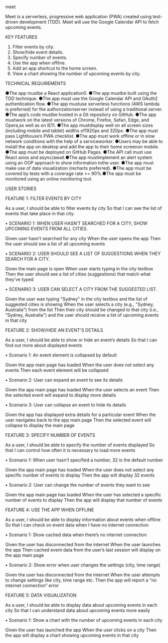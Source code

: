 meet

Meet is a serverless, progressive web application (PWA) created using test-driven development (TDD). Meet will use the Google Calendar API to fetch upcoming events.

KEY FEATURES

1. Filter events by city.
2. Show/hide event details.
3. Specify number of events.
4. Use the app when offline.
5. Add an app shortcut to the home screen.
6. View a chart showing the number of upcoming events by city.


TECHNICAL REQUIREMENTS

●The app ​must​be a React application0.
●The app ​must​be built using the TDD technique.
●The app ​must​ use the Google Calendar API and OAuth2 authentication flow.
●The app ​must​use serverless functions (AWS lambda is preferred) for the authorizationserver instead of using a traditional server.
●The app’s code ​must​be hosted in a Git repository on GitHub.
●The app ​must​work on the latest versions of Chrome, Firefox, Safari, Edge, and Opera,as well as on IE11.
●The app ​must​display well on all screen sizes (including mobile and tablet) widths of1920px and 320px.
●The app ​must​ pass ​Lighthouse​’s PWA checklist.
●The app ​must​ work offline or in slow network conditions with the help of a serviceworker.
●Users ​may​ be able to install the app on desktop and add the app to their home screenon mobile.
●The app ​must​ be deployed on GitHub Pages.
●The API call ​must​ use React axios and async/await.●The app ​must​ implement an alert system using an OOP approach to show information tothe user.
●The app ​must​ make use of data visualization (recharts preferred).
●The app ​must​ be covered by tests with a coverage rate >= 90%.●The app ​must​ be monitored using an online monitoring tool.



USER STORIES

FEATURE 1: FILTER EVENTS BY CITY

As a user,
I should be able to filter events by city
So that I can see the list of events that take place in that city.

•	SCENARIO 1: WHEN USER HASN’T SEARCHED FOR A CITY, SHOW UPCOMING EVENTS FROM ALL CITIES.

Given user hasn’t searched for any city
When the user opens the app
Then the user should see a list of all upcoming events

•	SCENARIO 2: USER SHOULD SEE A LIST OF SUGGESTIONS WHEN THEY SEARCH FOR A CITY.

Given the main page is open
When user starts typing in the city textbox
Then the user should see a list of cities (suggestions) that match what they’ve typed

•	SCENARIO 3: USER CAN SELECT A CITY FROM THE SUGGESTED LIST.

Given the user was typing "Sydney" in the city textbox and the list of suggested cities is showing
When the user selects a city (e.g., "Sydney, Australia") from the list
Then their city should be changed to that city (i.e., "Sydney, Australia") and the user should receive a list of upcoming events in that city


FEATURE 2: SHOW/HIDE AN EVENT'S DETAILS

As a user,
I should be able to show or hide an event’s details
So that I can find out more about displayed events

•	Scenario 1: An event element is collapsed by default

Given the app main page has loaded
When the user does not select any events
Then each event element will be collapsed

•	Scenario 2: User can expand an event to see its details

Given the app main page has loaded
When the user selects an event
Then the selected event will expand to display more details

•	Scenario 3: User can collapse an event to hide its details

Given the app has displayed extra details for a particular event
When the user navigates back to the app main page
Then the selected event will collapse to display the main page


FEATURE 3: SPECIFY NUMBER OF EVENTS

As a user,
I should be able to specify the number of events displayed
So that I can control how often it is necessary to load more events

•	Scenario 1: When user hasn’t specified a number, 32 is the default number

Given the app main page has loaded
When the user does not select any specific number of events to display
Then the app will display 32 events

•	Scenario 2: User can change the number of events they want to see

Given the app main page has loaded
When the user has selected a specific number of events to display
Then the app will display that number of events


FEATURE 4: USE THE APP WHEN OFFLINE

As a user,
I should be able to display information about events when offline
So that I can check on event data when I have no internet connection

•	Scenario 1: Show cached data when there’s no internet connection

Given the user has disconnected from the internet
	When the user launches the app
	Then cached event data from the user’s last session will display on the app main page

•	Scenario 2: Show error when user changes the settings (city, time range)

Given the user has disconnected from the internet
When the user attempts to change settings like city, time range etc.
Then the app will report a “no internet connection” error


FEATURE 5: DATA VISUALIZATION

As a user,
I should be able to display data about upcoming events in each city
So that I can understand data about upcoming events more easily

•	Scenario 1: Show a chart with the number of upcoming events in each city

Given the user has launched the app
When the user clicks on a city
Then the app will display a chart showing upcoming events in that city

